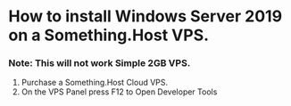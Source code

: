 # How to install Windows Server 2019 on a Something.Host VPS.

### Note: This will not work Simple 2GB VPS.

1. Purchase a Something.Host Cloud VPS.
2. On the VPS Panel press F12 to Open Developer Tools
